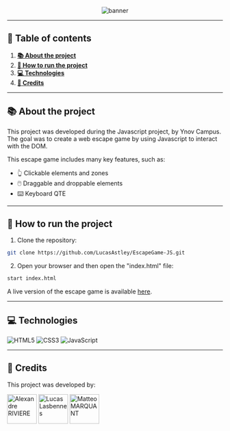 <p align="center">
  <img src="https://i.imgur.com/tmq6Hwi.png" alt="banner"/>
</p>

---

## 📖 Table of contents


1. [**📚 About the project**](#-about-the-project)
2. [**🚀 How to run the project**](#-how-to-run-the-project)
3. [**💻 Technologies**](#-technologies)
4. [**👥 Credits**](#-credits)

---

## 📚 About the project

This project was developed during the Javascript project, by Ynov Campus. The goal was to create a web escape game by using Javascript to interact with the DOM.

This escape game includes many key features, such as:
- 👆 Clickable elements and zones
- 🖱️ Draggable and droppable elements
- ⌨️ Keyboard QTE

---

## 🚀 How to run the project

1. Clone the repository:
```bash
git clone https://github.com/LucasAstley/EscapeGame-JS.git
```

2. Open your browser and then open the "index.html" file:
```bash
start index.html
```

A live version of the escape game is available [here](https://lucasastley.github.io/EscapeGame-JS).

---

## 💻 Technologies

![HTML5](https://img.shields.io/badge/html5-%23E34F26.svg?style=for-the-badge&logo=html5&logoColor=white)
![CSS3](https://img.shields.io/badge/CSS3-1572B6.svg?style=for-the-badge&logo=css3&logoColor=white)
![JavaScript](https://img.shields.io/badge/JavaScript-F7DF1E.svg?style=for-the-badge&logo=javascript&logoColor=black)

---

## 👥 Credits

This project was developed by:

<a href="https://github.com/AlexandreRiv"><img src="https://avatars.githubusercontent.com/u/118808382" alt="Alexandre RIVIERE" width="69" height="69"/></a>
<a href="https://github.com/LucasAstley"><img src="https://avatars.githubusercontent.com/u/75446972" alt="Lucas Lasbennes" width="69" height="69"/></a>
<a href="https://github.com/Enoxboo"><img src="https://avatars.githubusercontent.com/u/186810959" alt="Matteo MARQUANT" width="69" height="69"/></a>
